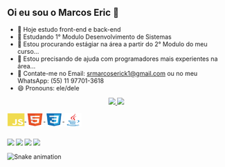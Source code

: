 ## Oi eu sou o Marcos Eric 👋

- 🔭 Hoje estudo front-end e back-end
- 🌱 Estudando 1° Modulo Desenvolvimento de Sistemas
- 👯 Estou procurando estágiar na área a partir do 2° Modulo do meu curso...
- 🤔 Estou precisando de ajuda com programadores mais experientes na área...
- 💬 Contate-me no Email: srmarcoserick1@gmail.com ou no meu WhatsApp: (55) 11 97701-3618
- 😄 Pronouns: ele/dele

<div align="center">
  <a href="https://github.com/MarcosErick3">
  <img height="200em" src="https://github-readme-stats.vercel.app/api?username=marcoserick3&show_icons=true&theme=dark&include_all_commits=true&count_private=true">
  <img height="200em" src="https://github-readme-stats.vercel.app/api/top-langs/?username=marcoserick3&layout=compact&langs_count=7&theme=dark">
</div>
  <div style="display: inline_block"><br>
  <img align="center" alt="Marcos-Js" height="30" width="40" src="https://raw.githubusercontent.com/devicons/devicon/master/icons/javascript/javascript-plain.svg">
  <img align="center" alt="Marcos-HTML" height="30" width="40" src="https://raw.githubusercontent.com/devicons/devicon/master/icons/html5/html5-original.svg">
  <img align="center" alt="Marcos-CSS" height="30" width="40" src="https://raw.githubusercontent.com/devicons/devicon/master/icons/css3/css3-original.svg">
  <img align="center" alt="Marcos-Js" height="30" width="40" src="https://raw.githubusercontent.com/devicons/devicon/master/icons/java/java-original.svg">
</div>
  
 ##
  
 <div>
  <a href="https://instagram.com/rafaballerini" target="_blank"><img src="https://img.shields.io/badge/-Instagram-%23E4405F?style=for-the-badge&logo=instagram&logoColor=white" target="_blank"></a>
 <a href="https://discord.gg/wagxzStdcR" target="_blank"><img src="https://img.shields.io/badge/Discord-7289DA?style=for-the-badge&logo=discord&logoColor=white" target="_blank"></a> 
  <a href = "mailto:contatorafaballerini@gmail.com"><img src="https://img.shields.io/badge/-Gmail-%23333?style=for-the-badge&logo=gmail&logoColor=white" target="_blank"></a>
  <a href="https://www.linkedin.com/in/rafaella-ballerini-45875016a" target="_blank"><img src="https://img.shields.io/badge/-LinkedIn-%230077B5?style=for-the-badge&logo=linkedin&logoColor=white" target="_blank"></a> 
 </div>
  
  ![Snake animation](https://github.com/MarcosErick3/MarcosErick3/blob/output/github-contribution-grid-snake.svg)
